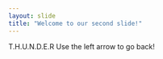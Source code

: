 ```yaml
---
layout: slide
title: "Welcome to our second slide!"
---
```

T.H.U.N.D.E.R
Use the left arrow to go back!
